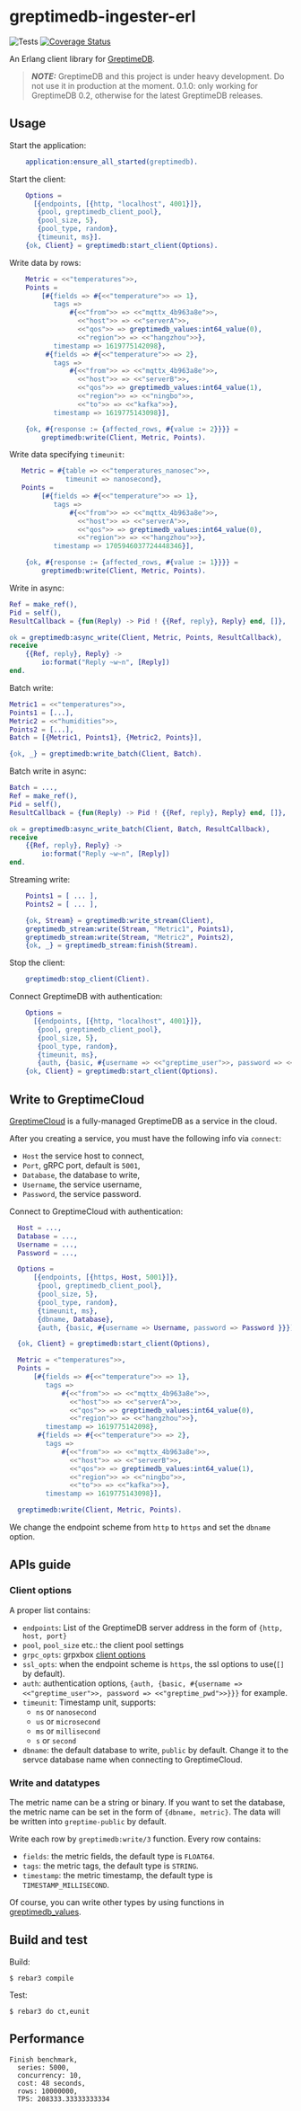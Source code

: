 greptimedb-ingester-erl
=====
![Tests](https://github.com/GreptimeTeam/greptimedb-client-erl/workflows/Erlang%20CI/badge.svg)
[![Coverage Status](https://coveralls.io/repos/github/GreptimeTeam/greptimedb-client-erl/badge.svg?branch=main)](https://coveralls.io/github/GreptimeTeam/greptimedb-client-erl?branch=main)

An Erlang client library for [GreptimeDB](https://github.com/GreptimeTeam/greptimedb).

> **_NOTE:_** GreptimeDB and this project is under heavy development. Do not use it in production at the moment.
>  0.1.0: only working for GreptimeDB 0.2, otherwise for the latest GreptimeDB releases.

## Usage

Start the application:

```erlang
    application:ensure_all_started(greptimedb).
```

Start the client:

```erlang
    Options =
      [{endpoints, [{http, "localhost", 4001}]},
       {pool, greptimedb_client_pool},
       {pool_size, 5},
       {pool_type, random},
       {timeunit, ms}].
    {ok, Client} = greptimedb:start_client(Options).
```

Write data by rows:

```erlang
    Metric = <<"temperatures">>,
    Points =
        [#{fields => #{<<"temperature">> => 1},
           tags =>
               #{<<"from">> => <<"mqttx_4b963a8e">>,
                 <<"host">> => <<"serverA">>,
                 <<"qos">> => greptimedb_values:int64_value(0),
                 <<"region">> => <<"hangzhou">>},
           timestamp => 1619775142098},
         #{fields => #{<<"temperature">> => 2},
           tags =>
               #{<<"from">> => <<"mqttx_4b963a8e">>,
                 <<"host">> => <<"serverB">>,
                 <<"qos">> => greptimedb_values:int64_value(1),
                 <<"region">> => <<"ningbo">>,
                 <<"to">> => <<"kafka">>},
           timestamp => 1619775143098}],

    {ok, #{response := {affected_rows, #{value := 2}}}} =
        greptimedb:write(Client, Metric, Points).
```

Write data specifying `timeunit`:

```erlang
   Metric = #{table => <<"temperatures_nanosec">>,
              timeunit => nanosecond},
   Points =
        [#{fields => #{<<"temperature">> => 1},
           tags =>
               #{<<"from">> => <<"mqttx_4b963a8e">>,
                 <<"host">> => <<"serverA">>,
                 <<"qos">> => greptimedb_values:int64_value(0),
                 <<"region">> => <<"hangzhou">>},
           timestamp => 1705946037724448346}],

    {ok, #{response := {affected_rows, #{value := 1}}}} =
        greptimedb:write(Client, Metric, Points).
```

Write in async:

```erlang
Ref = make_ref(),
Pid = self(),
ResultCallback = {fun(Reply) -> Pid ! {{Ref, reply}, Reply} end, []},

ok = greptimedb:async_write(Client, Metric, Points, ResultCallback),
receive
    {{Ref, reply}, Reply} ->
        io:format("Reply ~w~n", [Reply])
end.
```

Batch write:

```erlang
Metric1 = <<"temperatures">>,
Points1 = [...],
Metric2 = <<"humidities">>,
Points2 = [...],
Batch = [{Metric1, Points1}, {Metric2, Points}],

{ok, _} = greptimedb:write_batch(Client, Batch).
```

Batch write in async:

```erlang
Batch = ...,
Ref = make_ref(),
Pid = self(),
ResultCallback = {fun(Reply) -> Pid ! {{Ref, reply}, Reply} end, []},

ok = greptimedb:async_write_batch(Client, Batch, ResultCallback),
receive
    {{Ref, reply}, Reply} ->
        io:format("Reply ~w~n", [Reply])
end.
```

Streaming write:

```erlang
    Points1 = [ ... ],
    Points2 = [ ... ],

    {ok, Stream} = greptimedb:write_stream(Client),
    greptimedb_stream:write(Stream, "Metric1", Points1),
    greptimedb_stream:write(Stream, "Metric2", Points2),
    {ok, _} = greptimedb_stream:finish(Stream).
```

Stop the client:

```erlang
    greptimedb:stop_client(Client).
```

Connect GreptimeDB with authentication:

```erlang
    Options =
      [{endpoints, [{http, "localhost", 4001}]},
       {pool, greptimedb_client_pool},
       {pool_size, 5},
       {pool_type, random},
       {timeunit, ms},
       {auth, {basic, #{username => <<"greptime_user">>, password => <<"greptime_pwd">>}}}].
    {ok, Client} = greptimedb:start_client(Options).
```

## Write to GreptimeCloud

[GreptimeCloud](https://greptime.com/product/cloud) is a fully-managed GreptimeDB as a service in the cloud.

After you creating a service, you must have the following info via `connect`:
* `Host` the service host to connect,
* `Port`, gRPC port, default is `5001`,
* `Database`, the database to write,
* `Username`, the service username,
* `Password`, the service password.

Connect to GreptimeCloud with authentication:

```erlang
  Host = ...,
  Database = ...,
  Username = ...,
  Password = ...,

  Options =
      [{endpoints, [{https, Host, 5001}]},
       {pool, greptimedb_client_pool},
       {pool_size, 5},
       {pool_type, random},
       {timeunit, ms},
       {dbname, Database},
       {auth, {basic, #{username => Username, password => Password }}}],

  {ok, Client} = greptimedb:start_client(Options),

  Metric = <"temperatures">>,
  Points =
      [#{fields => #{<<"temperature">> => 1},
         tags =>
             #{<<"from">> => <<"mqttx_4b963a8e">>,
               <<"host">> => <<"serverA">>,
               <<"qos">> => greptimedb_values:int64_value(0),
               <<"region">> => <<"hangzhou">>},
         timestamp => 1619775142098},
       #{fields => #{<<"temperature">> => 2},
         tags =>
             #{<<"from">> => <<"mqttx_4b963a8e">>,
               <<"host">> => <<"serverB">>,
               <<"qos">> => greptimedb_values:int64_value(1),
               <<"region">> => <<"ningbo">>,
               <<"to">> => <<"kafka">>},
         timestamp => 1619775143098}],

  greptimedb:write(Client, Metric, Points).

```

We change the endpoint scheme from `http` to `https` and set the `dbname` option.

## APIs guide

### Client options

A proper list contains:

* `endpoints`: List of the GreptimeDB server address in the form of `{http, host, port}`
* `pool`, `pool_size` etc.: the client pool settings
* `grpc_opts`: grpxbox [client options](https://github.com/tsloughter/grpcbox#defining-channels)
* `ssl_opts`: when the endpoint scheme is `https`, the ssl options to use(`[]` by default).
* `auth`:  authentication options,  `{auth, {basic, #{username => <<"greptime_user">>, password => <<"greptime_pwd">>}}}` for example.
* `timeunit`: Timestamp unit, supports:
    * `ns` or `nanosecond`
    * `us` or `microsecond`
    * `ms` or `millisecond`
    * `s` or `second`
* `dbname`: the default database to write, `public` by default. Change it to the servce database name when connecting to GreptimeCloud.

### Write and datatypes
The metric name can be a string or binary. If you want to set the database, the metric name can be set in the form of `{dbname, metric}`. The data will be written into `greptime-public` by default.

Write each row by `greptimedb:write/3` function. Every row contains:

* `fields`: the metric fields, the default type is `FLOAT64`.
* `tags`: the metric tags, the default type is `STRING`.
* `timestamp`: the metric timestamp, the default type is `TIMESTAMP_MILLISECOND`.

Of course, you can write other types by using functions in [greptimedb_values](https://github.com/GreptimeTeam/greptimedb-ingester-erl/blob/main/src/greptimedb_values.erl).


## Build and test

Build:

    $ rebar3 compile

Test:

    $ rebar3 do ct,eunit

## Performance

```
Finish benchmark,
  series: 5000,
  concurrency: 10,
  cost: 48 seconds,
  rows: 10000000,
  TPS: 208333.33333333334
```
